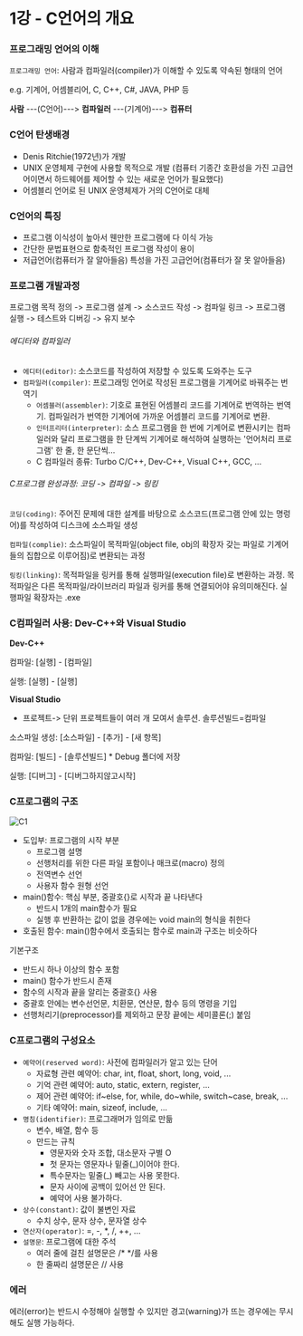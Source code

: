 # 1강 - C언어의 개요

### 프로그래밍 언어의 이해 

`프로그래밍 언어`: 사람과 컴파일러(compiler)가 이해할 수 있도록 약속된 형태의 언어

e.g. 기계어, 어셈블리어, C, C++, C#, JAVA, PHP 등



**사람** ---(C언어)---> **컴파일러** ---(기계어)---> **컴퓨터**



### C언어 탄생배경

- Denis Ritchie(1972년)가 개발
- UNIX 운영체제 구현에 사용할 목적으로 개발 (컴퓨터 기종간 호환성을 가진 고급언어이면서 하드웨어를 제어할 수 있는 새로운 언어가 필요했다)
- 어셈블리 언어로 된 UNIX 운영체제가 거의 C언어로 대체



### C언어의 특징

- 프로그램 이식성이 높아서 웬만한 프로그램에 다 이식 가능
- 간단한 문법표현으로 함축적인 프로그램 작성이 용이
- 저급언어(컴퓨터가 잘 알아들음) 특성을 가진 고급언어(컴퓨터가 잘 못 알아들음)



### 프로그램 개발과정

프로그램 목적 정의 -> 프로그램 설계 -> 소스코드 작성 -> 컴파일 링크 -> 프로그램 실행 -> 테스트와 디버깅 -> 유지 보수



###### 에디터와 컴파일러

- `에디터(editor)`: 소스코드를 작성하여 저장할 수 있도록 도와주는 도구
- `컴파일러(compiler)`: 프로그래밍 언어로 작성된 프로그램을 기계어로 바꿔주는 번역기
  - `어셈블러(assembler)`: 기호로 표현된 어셈블리 코드를 기계어로 번역하는 번역기. 컴파일러가 번역한 기계어에 가까운 어셈블리 코드를 기계어로 변환.
  - `인터프리터(interpreter)`: 소스 프로그램을 한 번에 기계어로 변환시키는 컴파일러와 달리 프로그램을 한 단계씩 기계어로 해석하여 실행하는 '언어처리 프로그램'  한 줄, 한 문단씩...
  - C 컴파일러 종류: Turbo C/C++, Dev-C++, Visual C++, GCC, ...



###### C프로그램 완성과정: 코딩 -> 컴파일 -> 링킹

`코딩(coding)`: 주어진 문제에 대한 설계를 바탕으로 소스코드(프로그램 안에 있는 명렁어)를 작성하여 디스크에 소스파일 생성

`컴파일(complie)`: 소스파일이 목적파일(object file, obj의 확장자 갖는 파일로 기계어들의 집합으로 이루어짐)로 변환되는 과정

`링킹(linking)`: 목적파일을 링커를 통해 실행파일(execution file)로 변환하는 과정. 목적파일은 다른 목적파일/라이브러리 파일과 링커를 통해 연결되어야 유의미해진다. 실행파일 확장자는 .exe



### C컴파일러 사용: Dev-C++와 Visual Studio

**Dev-C++**

컴파일: [실행] - [컴파일]

실행: [실행] - [실행]

**Visual Studio**

- 프로젝트-> 단위 프로젝트들이 여러 개 모여서 솔루션.  솔루션빌드=컴파일

소스파일 생성: [소스파일] - [추가] - [새 항목]

컴파일: [빌드] - [솔루션빌드]    * Debug 폴더에 저장

실행: [디버그] - [디버그하지않고시작]



### C프로그램의 구조 

![C1](https://user-images.githubusercontent.com/51535130/75768133-1efbad80-5d87-11ea-96b1-efcb153371c5.png)

- 도입부: 프로그램의 시작 부분
  - 프로그램 설명
  - 선행처리를 위한 다른 파일 포함이나 매크로(macro) 정의
  - 전역변수 선언
  - 사용자 함수 원형 선언
- main()함수: 핵심 부분, 중괄호{}로 시작과 끝 나타낸다
  - 반드시 1개의 main함수가 필요
  - 실행 후 반환하는 값이 없을 경우에는 void main의 형식을 취한다
- 호출된 함수:  main()함수에서 호출되는 함수로 main과 구조는 비슷하다



기본구조

- 반드시 하나 이상의 함수 포함
- main() 함수가 반드시 존재
- 함수의 시작과 끝을 알리는 중괄호{} 사용
- 중괄호 안에는 변수선언문, 치환문, 연산문, 함수 등의 명령을 기입
- 선행처리기(preprocessor)를 제외하고 문장 끝에는 세미콜론(;) 붙임



### C프로그램의 구성요소

- `예약어(reserved word)`: 사전에 컴파일러가 알고 있는 단어
  - 자료형 관련 예약어: char, int, float, short, long, void, ...
  - 기억 관련 예약어: auto, static, extern, register, ...
  - 제어 관련 예약어: if~else, for, while, do~while, switch~case, break, ...
  - 기타 예약어: main, sizeof, include, ...
- `명칭(identifier)`: 프로그래머가 임의로 만듦
  - 변수, 배열, 함수 등
  - 만드는 규칙
    - 영문자와 숫자 조합, 대소문자 구별 O
    - 첫 문자는 영문자나 밑줄(_)이어야 한다.
    - 특수문자는 밑줄(_) 빼고는 사용 못한다.
    - 문자 사이에 공백이 있어선 안 된다.
    - 예약어 사용 불가하다.
- `상수(constant)`: 값이 불변인 자료
  - 수치 상수, 문자 상수, 문자열 상수
- `연산자(operator)`: =, -, *, /, ++, ...
- `설명문`: 프로그램에 대한 주석
  - 여러 줄에 걸친 설명문은 /*     */를 사용
  - 한 줄짜리 설명문은 // 사용 



### 에러

에러(error)는 반드시 수정해야 실행할 수 있지만 경고(warning)가 뜨는 경우에는 무시해도 실행 가능하다.